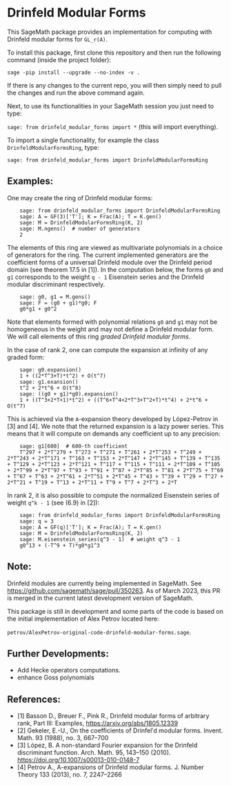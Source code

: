 # Drinfeld Modular Forms

This SageMath package provides an implementation for computing with Drinfeld modular forms for `GL_r(A)`.

To install this package, first clone this repository and then run the following command (inside the project folder):

`sage -pip install --upgrade --no-index -v .`

If there is any changes to the current repo, you will then simply need to pull the changes and run the above command again.

Next, to use its functionalities in your SageMath session you just need to type:

`sage: from drinfeld_modular_forms import *` (this will import everything).

To import a single functionality, for example the class `DrinfeldModularFormsRing`, type:

`sage: from drinfeld_modular_forms import DrinfeldModularFormsRing`

## Examples:

One may create the ring of Drinfeld modular forms:

```
    sage: from drinfeld_modular_forms import DrinfeldModularFormsRing
    sage: A = GF(3)['T']; K = Frac(A); T = K.gen()
    sage: M = DrinfeldModularFormsRing(K, 2)
    sage: M.ngens()  # number of generators
    2
```

The elements of this ring are viewed as multivariate polynomials in a choice of generators for the ring. The current implemented generators are the coefficient forms of a universal Drinfeld module over the Drinfeld period domain (see theorem 17.5 in \[1\]). In the computation below, the forms `g0` and `g1` corresponds to the weight `q - 1` Eisenstein series and the Drinfeld modular discriminant respectively.
```
    sage: g0, g1 = M.gens()
    sage: F = (g0 + g1)*g0; F
    g0*g1 + g0^2
```
Note that elements formed with polynomial relations `g0` and `g1` may not be homogeneous in the weight and may not define a Drinfeld modular form. We will call elements of this ring *graded Drinfeld modular forms*.

In the case of rank 2, one can compute the expansion at infinity of any graded form:

```
    sage: g0.expansion()
    1 + ((2*T^3+T)*t^2) + O(t^7)
    sage: g1.exansion()
    t^2 + 2*t^6 + O(t^8)
    sage: ((g0 + g1)*g0).expansion()
    1 + ((T^3+2*T+1)*t^2) + ((T^6+T^4+2*T^3+T^2+T)*t^4) + 2*t^6 + O(t^7)
```
This is achieved via the `A`-expansion theory developed by López-Petrov in \[3\] and \[4\]. We note that the returned expansion is a lazy power series. This means that it will compute on demands any coefficient up to any precision:
```
    sage: g1[600]  # 600-th coefficient
    T^297 + 2*T^279 + T^273 + T^271 + T^261 + 2*T^253 + T^249 + 2*T^243 + 2*T^171 + T^163 + T^153 + 2*T^147 + 2*T^145 + T^139 + T^135 + T^129 + 2*T^123 + 2*T^121 + T^117 + T^115 + T^111 + 2*T^109 + T^105 + 2*T^99 + 2*T^97 + T^93 + T^91 + T^87 + 2*T^85 + T^81 + 2*T^75 + T^69 + T^67 + T^63 + 2*T^61 + 2*T^51 + 2*T^45 + T^43 + T^39 + T^29 + T^27 + 2*T^21 + T^19 + T^13 + 2*T^11 + T^9 + T^7 + 2*T^3 + 2*T
```

In rank 2, it is also possible to compute the normalized Eisenstein series of weight `q^k - 1` (see (6.9) in \[2\]):

```
    sage: from drinfeld_modular_forms import DrinfeldModularFormsRing
    sage: q = 3
    sage: A = GF(q)['T']; K = Frac(A); T = K.gen()
    sage: M = DrinfeldModularFormsRing(K, 2)
    sage: M.eisenstein_series(q^3 - 1)  # weight q^3 - 1
    g0^13 + (-T^9 + T)*g0*g1^3
```

## Note:

Drinfeld modules are currently being implemented in SageMath. See https://github.com/sagemath/sage/pull/350263. As of March 2023, this PR is merged in the current latest development version of SageMath.


This package is still in development and some parts of the code is
based on the initial implementation of Alex Petrov located here:

`petrov/AlexPetrov-original-code-drinfeld-modular-forms.sage`.

## Further Developments:

* Add Hecke operators computations.
* enhance Goss polynomials

## References:

* \[1\] Basson D., Breuer F., Pink R., Drinfeld modular forms of arbitrary rank, Part III: Examples, https://arxiv.org/abs/1805.12339
* \[2\] Gekeler, E.-U., On the coefficients of Drinfelʹd modular forms. Invent. Math. 93 (1988), no. 3, 667–700
* \[3\] López, B. A non-standard Fourier expansion for the Drinfeld discriminant function. Arch. Math. 95, 143–150 (2010). https://doi.org/10.1007/s00013-010-0148-7
* \[4\] Petrov A., A-expansions of Drinfeld modular forms. J. Number Theory 133 (2013), no. 7, 2247–2266
